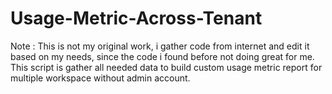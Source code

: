 # Usage-Metric-Across-Tenant
Note : This is not my original work, i gather code from internet and edit it based on my needs, since the code i found before not doing great for me.
This script is gather all needed data to build custom usage metric report for multiple workspace without admin account.
